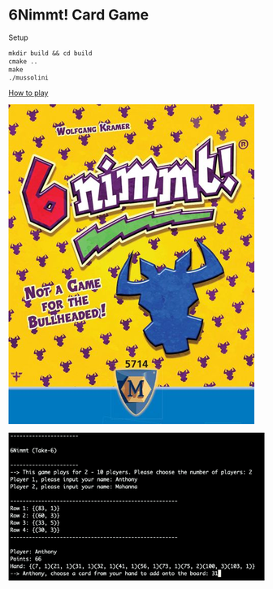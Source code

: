 # 6Nimmt! Card Game

Setup
```
mkdir build && cd build
cmake ..
make
./mussolini
```

[How to play](https://en.boardgamearena.com/gamepanel?game=sechsnimmt)

![game](imgs/game.jpg)

![terminal](imgs/terminal.png)

